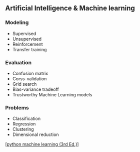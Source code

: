 ## Artificial Intelligence & Machine learning

### Modeling 

 - Supervised 
 - Unsupervised 
 - Reinforcement 
 - Transfer training 

### Evaluation
 - Confusion matrix
 - Corss-validation
 - Grid search
 - Bias-variance tradeoff
 - Trustworthy Machine Learning models
 
### Problems
 - Classification 
 - Regression 
 - Clustering 
 - Dimensional reduction 

[[python machine learning (3rd Ed.)]](https://github.com/rasbt/python-machine-learning-book-3rd-edition)
